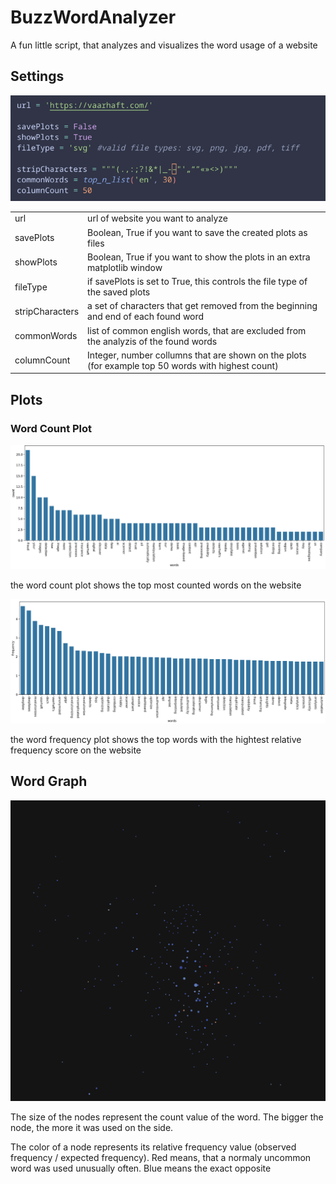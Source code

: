 # BuzzWordAnalyzer

A fun little script, that analyzes and visualizes the word usage of a website

## Settings

![image placeholder](./resources/settings.png)

|          |             |
| -------- | ----------- |
| url      | url of website you want to analyze |
| savePlots | Boolean, True if you want to save the created plots as files |
| showPlots | Boolean, True if you want to show the plots in an extra matplotlib window |
| fileType | if savePlots is set to True, this controls the file type of the saved plots |
| stripCharacters | a set of characters that get removed from the beginning and end of each found word |
| commonWords | list of common english words, that are excluded from the analyzis of the found words |
| columnCount | Integer, number collumns that are shown on the plots (for example top 50 words with highest count) |

## Plots

### Word Count Plot

![image placeholder](./resources/countplot.png)

the word count plot shows the top most counted words on the website

![image placeholder](./resources/wordfrequency.png)

the word frequency plot shows the top words with the hightest relative frequency score on the website

## Word Graph

![image placeholder](./resources/graph.png)

The size of the nodes represent the count value of the word. The bigger the node, the more it was used on the side.

The color of a node represents its relative frequency value (observed frequency / expected frequency). Red means, that a normaly uncommon word was used unusually often. Blue means the exact opposite